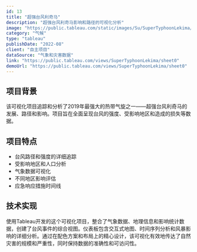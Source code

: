 ```yaml
---
id: 13
title: "超强台风利奇马"
description: "超强台风利奇马影响和路径的可视化分析"
image: "https://public.tableau.com/static/images/Su/SuperTyphoonLekima/sheet0/1_rss.png"
category: "气候"
type: "tableau"
publishDate: "2022-08"
client: "自主项目"
dataSource: "气象和灾害数据"
link: "https://public.tableau.com/views/SuperTyphoonLekima/sheet0"
demoUrl: "https://public.tableau.com/views/SuperTyphoonLekima/sheet0"
---
```


## 项目背景

该可视化项目追踪和分析了2019年最强大的热带气旋之一——超强台风利奇马的发展、路径和影响。项目旨在全面呈现台风的强度、受影响地区和造成的损失等数据。

## 项目特点

- 台风路径和强度的详细追踪
- 受影响地区和人口分析
- 气象数据可视化
- 不同地区影响评估
- 应急响应措施时间线

## 技术实现

使用Tableau开发的这个可视化项目，整合了气象数据、地理信息和影响统计数据，创建了台风事件的综合视图。仪表板包含交互式地图、时间序列分析和风暴影响的详细分析。通过在配色方案和布局上的精心设计，该可视化有效地传达了自然灾害的规模和严重性，同时保持数据的准确性和可访问性。
